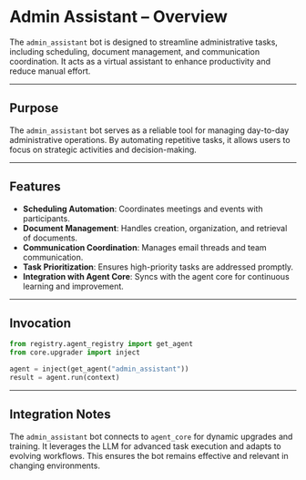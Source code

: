# Admin Assistant – Overview

The `admin_assistant` bot is designed to streamline administrative tasks, including scheduling, document management, and communication coordination. It acts as a virtual assistant to enhance productivity and reduce manual effort.

---

## Purpose

The `admin_assistant` bot serves as a reliable tool for managing day-to-day administrative operations. By automating repetitive tasks, it allows users to focus on strategic activities and decision-making.

---

## Features

- **Scheduling Automation**: Coordinates meetings and events with participants.
- **Document Management**: Handles creation, organization, and retrieval of documents.
- **Communication Coordination**: Manages email threads and team communication.
- **Task Prioritization**: Ensures high-priority tasks are addressed promptly.
- **Integration with Agent Core**: Syncs with the agent core for continuous learning and improvement.

---

## Invocation

```python
from registry.agent_registry import get_agent
from core.upgrader import inject

agent = inject(get_agent("admin_assistant"))
result = agent.run(context)
```

---

## Integration Notes

The `admin_assistant` bot connects to `agent_core` for dynamic upgrades and training. It leverages the LLM for advanced task execution and adapts to evolving workflows. This ensures the bot remains effective and relevant in changing environments.